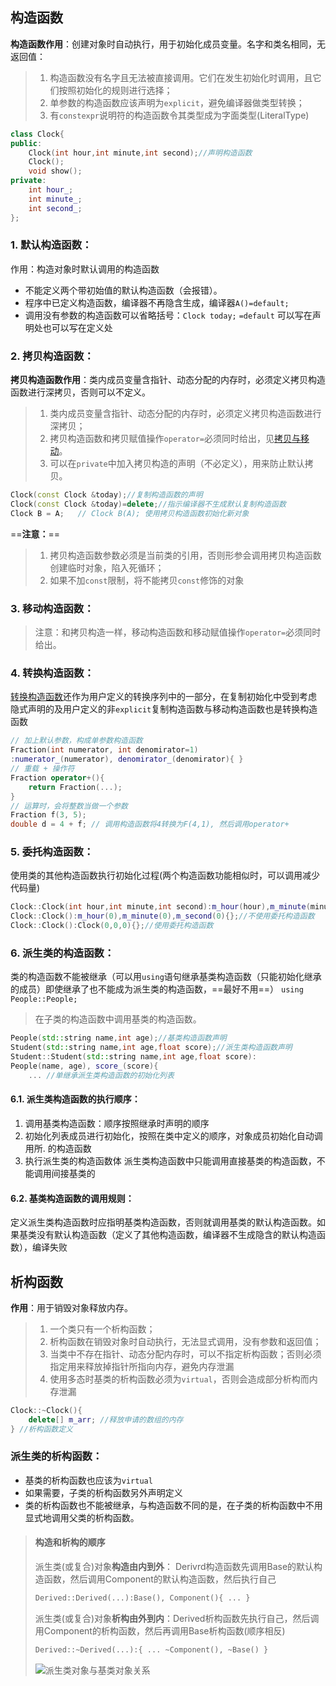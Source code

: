 ## 构造函数
**构造函数作用**：创建对象时自动执行，用于初始化成员变量。名字和类名相同，无返回值：
> 1. 构造函数没有名字且无法被直接调用。它们在发生初始化时调用，且它们按照初始化的规则进行选择；
> 2. 单参数的构造函数应该声明为`explicit`，避免编译器做类型转换；
> 3. 有`constexpr`说明符的构造函数令其类型成为字面类型(LiteralType)

```cpp
class Clock{
public:
    Clock(int hour,int minute,int second);//声明构造函数
    Clock();
    void show();
private:
    int hour_;
    int minute_;
    int second_;
};
```
    

### 1. 默认构造函数：
作用：构造对象时默认调用的构造函数
- 不能定义两个带初始值的默认构造函数（会报错）。
- 程序中已定义构造函数，编译器不再隐含生成，编译器`A()=default;`
- 调用没有参数的构造函数可以省略括号：`Clock today;`
`=default` 可以写在声明处也可以写在定义处
### 2. 拷贝构造函数：
**拷贝构造函数作用**：类内成员变量含指针、动态分配的内存时，必须定义拷贝构造函数进行深拷贝，否则可以不定义。
> 1. 类内成员变量含指针、动态分配的内存时，必须定义拷贝构造函数进行深拷贝；
> 2. 拷贝构造函数和拷贝赋值操作`operator=`必须同时给出，见[拷贝与移动](3.拷贝与移动.md)。
> 3. 可以在`private`中加入拷贝构造的声明（不必定义），用来防止默认拷贝。
```cpp
Clock(const Clock &today);//复制构造函数的声明
Clock(const Clock &today)=delete;//指示编译器不生成默认复制构造函数
Clock B = A;   // Clock B(A); 使用拷贝构造函数初始化新对象
```
==**注意：**==
> 1. 拷贝构造函数参数必须是当前类的引用，否则形参会调用拷贝构造函数创建临时对象，陷入死循环；
> 2. 如果不加`const`限制，将不能拷贝`const`修饰的对象

### 3. 移动构造函数：
> 注意：和拷贝构造一样，移动构造函数和移动赋值操作`operator=`必须同时给出。
### 4. 转换构造函数：
[转换构造函数](../4.函数/4.转换函数.md)还作为用户定义的转换序列中的一部分，在复制初始化中受到考虑
隐式声明的及用户定义的非`explicit`复制构造函数与移动构造函数也是转换构造函数
```cpp
// 加上默认参数，构成单参数构造函数
Fraction(int numerator, int denomirator=1)
:numerator_(numerator), denomirator_(denomirator){ }
// 重载 + 操作符
Fraction operator+(){
    return Fraction(...);
}
// 运算时，会将整数当做一个参数
Fraction f(3, 5);
double d = 4 + f; // 调用构造函数将4转换为F(4,1), 然后调用operator+
```

### 5. 委托构造函数：
使用类的其他构造函数执行初始化过程(两个构造函数功能相似时，可以调用减少代码量)
```cpp
Clock::Clock(int hour,int minute,int second):m_hour(hour),m_minute(minute),m_second(second){};
Clock::Clock():m_hour(0),m_minute(0),m_second(0){};//不使用委托构造函数
Clock::Clock():Clock(0,0,0){};//使用委托构造函数
```
### 6. 派生类的构造函数：
类的构造函数不能被继承（可以用`using`语句继承基类构造函数（只能初始化继承的成员）即使继承了也不能成为派生类的构造函数，==最好不用==）
`using People::People;`
> 在子类的构造函数中调用基类的构造函数。
```cpp
People(std::string name,int age);//基类构造函数声明
Student(std::string name,int age,float score);//派生类构造函数声明
Student::Student(std::string name,int age,float score):
People(name, age), score_(score){
    ... //单继承派生类构造函数的初始化列表
```    
#### 6.1. 派生类构造函数的执行顺序：
1. 调用基类构造函数：顺序按照继承时声明的顺序
2. 初始化列表成员进行初始化，按照在类中定义的顺序，对象成员初始化自动调用所. 的构造函数
3. 执行派生类的构造函数体
派生类构造函数中只能调用直接基类的构造函数，不能调用间接基类的
#### 6.2. 基类构造函数的调用规则：
定义派生类构造函数时应指明基类构造函数，否则就调用基类的默认构造函数。如果基类没有默认构造函数（定义了其他构造函数，编译器不生成隐含的默认构造函数），编译失败

## 析构函数
**作用**：用于销毁对象释放内存。
> 1. 一个类只有一个析构函数；
> 2. 析构函数在销毁对象时自动执行，无法显式调用，没有参数和返回值；
> 3. 当类中不存在指针、动态分配内存时，可以不指定析构函数；否则必须指定用来释放掉指针所指向内存，避免内存泄漏
> 4. 使用多态时基类的析构函数必须为`virtual`，否则会造成部分析构而内存泄漏

```cpp
Clock::~Clock(){
    delete[] m_arr; //释放申请的数组的内存
} //析构函数定义
```
### 派生类的析构函数：
- 基类的析构函数也应该为`virtual`
- 如果需要，子类的析构函数另外声明定义
- 类的析构函数也不能被继承，与构造函数不同的是，在子类的析构函数中不用显式地调用父类的析构函数。

> #### 构造和析构的顺序
> 派生类(或复合)对象**构造由内到外**： Derivrd构造函数先调用Base的默认构造函数，然后调用Component的默认构造函数，然后执行自己
> ```cpp
> Derived::Derived(...):Base(), Component(){ ... }
> ```
> 派生类(或复合)对象**析构由外到内**：Derived析构函数先执行自己，然后调用Component的析构函数，然后再调用Base析构函数(顺序相反)
> ```cpp
> Derived::~Derived(...):{ ... ~Component(), ~Base() }
> ```
> ![派生类对象与基类对象关系](https://i.loli.net/2020/04/07/LMjbBPWaoyeUwpI.png)
